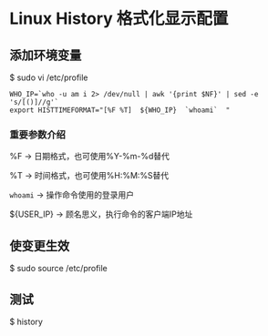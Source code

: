 
# Linux History 格式化显示配置

## 添加环境变量
$ sudo vi /etc/profile

	WHO_IP=`who -u am i 2> /dev/null | awk '{print $NF}' | sed -e 's/[()]//g'`
	export HISTTIMEFORMAT="[%F %T]  ${WHO_IP}  `whoami`  "

### 重要参数介绍

%F -> 日期格式，也可使用%Y-%m-%d替代

%T -> 时间格式，也可使用%H:%M:%S替代

`whoami` -> 操作命令使用的登录用户

${USER_IP} -> 顾名思义，执行命令的客户端IP地址

## 使变更生效
$ sudo source /etc/profile

## 测试
$ history

